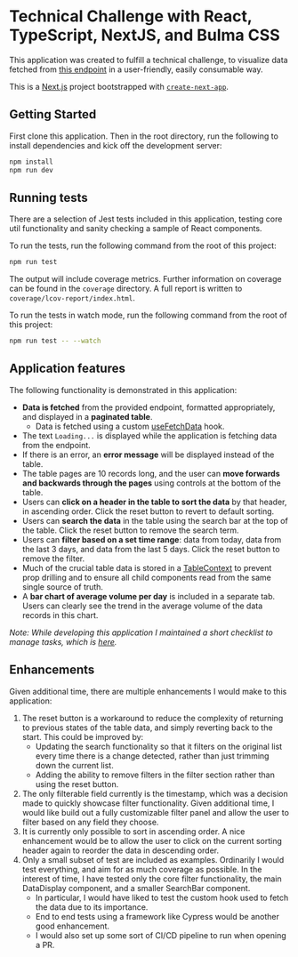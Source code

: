 # Technical Challenge with React, TypeScript, NextJS, and Bulma CSS

This application was created to fulfill a technical challenge, to visualize data fetched from [this endpoint](https://c4rm9elh30.execute-api.us-east-1.amazonaws.com/default/cachedPriceData?ticker=C) in a user-friendly, easily consumable way.

This is a [Next.js](https://nextjs.org) project bootstrapped with [`create-next-app`](https://nextjs.org/docs/app/api-reference/cli/create-next-app).

## Getting Started

First clone this application. Then in the root directory, run the following to install dependencies and kick off the development server:

```bash
npm install
npm run dev
```

## Running tests
There are a selection of Jest tests included in this application, testing core util functionality and sanity checking a sample of React components.

To run the tests, run the following command from the root of this project:
```bash
npm run test
```
The output will include coverage metrics. Further information on coverage can be found in the `coverage` directory. A full report is written to `coverage/lcov-report/index.html`.

To run the tests in watch mode, run the following command from the root of this project:
```bash
npm run test -- --watch
```

## Application features
The following functionality is demonstrated in this application:
- **Data is fetched** from the provided endpoint, formatted appropriately, and displayed in a **paginated table**.
  - Data is fetched using a custom [useFetchData](./src/app/hooks/useFetchData.ts) hook.
- The text `Loading...` is displayed while the application is fetching data from the endpoint.
- If there is an error, an **error message** will be displayed instead of the table.
- The table pages are 10 records long, and the user can **move forwards and backwards through the pages** using controls at the bottom of the table.
- Users can **click on a header in the table to sort the data** by that header, in ascending order. Click the reset button to revert to default sorting.
- Users can **search the data** in the table using the search bar at the top of the table. Click the reset button to remove the search term.
- Users can **filter based on a set time range**: data from today, data from the last 3 days, and data from the last 5 days. Click the reset button to remove the filter.
- Much of the crucial table data is stored in a [TableContext](./src/app//context/TableContext.tsx) to prevent prop drilling and to ensure all child components read from the same single source of truth.
- A **bar chart of average volume per day** is included in a separate tab. Users can clearly see the trend in the average volume of the data records in this chart.

_Note: While developing this application I maintained a short checklist to manage tasks, which is [here](./checklist.md)._

## Enhancements
Given additional time, there are multiple enhancements I would make to this application:
1. The reset button is a workaround to reduce the complexity of returning to previous states of the table data, and simply reverting back to the start. This could be improved by:
    - Updating the search functionality so that it filters on the original list every time there is a change detected, rather than just trimming down the current list.
    - Adding the ability to remove filters in the filter section rather than using the reset button.
2. The only filterable field currently is the timestamp, which was a decision made to quickly showcase filter functionality. Given additional time, I would like build out a fully customizable filter panel and allow the user to filter based on any field they choose.
3. It is currently only possible to sort in ascending order. A nice enhancement would be to allow the user to click on the current sorting header again to reorder the data in descending order.
4. Only a small subset of test are included as examples. Ordinarily I would test everything, and aim for as much coverage as possible. In the interest of time, I have tested only the core filter functionality, the main DataDisplay component, and a smaller SearchBar component.
    - In particular, I would have liked to test the custom hook used to fetch the data due to its importance.
    - End to end tests using a framework like Cypress would be another good enhancement.
    - I would also set up some sort of CI/CD pipeline to run when opening a PR.